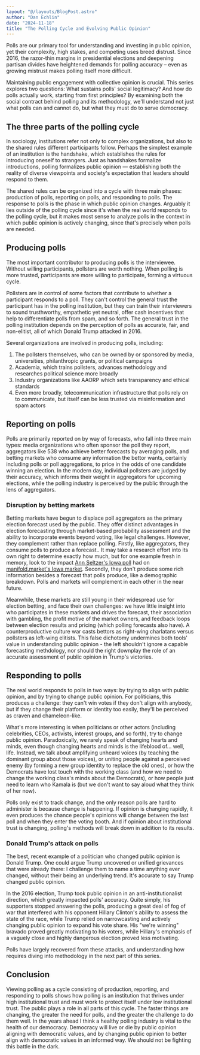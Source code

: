 ```yaml
---
layout: "@/layouts/BlogPost.astro"
author: "Dan Echlin"
date: "2024-11-18"
title: "The Polling Cycle and Evolving Public Opinion"
---
```


Polls are our primary tool for understanding and investing in public opinion, yet their complexity, high stakes, and competing uses breed distrust. Since 2016, the razor-thin margins in presidential elections and deepening partisan divides have heightened demands for polling accuracy – even as growing mistrust makes polling itself more difficult.

Maintaining public engagement with collective opinion is crucial. This series explores two questions: What sustains polls' social legitimacy? And how do polls actually work, starting from first principles? By examining both the social contract behind polling and its methodology, we'll understand not just what polls can and cannot do, but what they must do to serve democracy.

## The three parts of the polling cycle

In sociology, institutions refer not only to complex organizations, but also to the shared rules different participants follow. Perhaps the simplest example of an institution is the handshake, which establishes the rules for introducing oneself to strangers. Just as handshakes formalize introductions, polling formalizes public opinion — establishing both the reality of diverse viewpoints and society's expectation that leaders should respond to them.

The shared rules can be organized into a cycle with three main phases: production of polls, reporting on polls, and responding to polls. The response to polls is the phase in which public opinion changes. Arguably it lies outside of the polling cycle since it's when the real world responds to the polling cycle, but it makes most sense to analyze polls in the context in which public opinion is actively changing, since that's precisely when polls are needed.

## Producing polls

The most important contributor to producing polls is the interviewee. Without willing participants, pollsters are worth nothing. When polling is more trusted, participants are more willing to participate, forming a virtuous cycle.

Pollsters are in control of some factors that contribute to whether a participant responds to a poll. They can't control the general trust the participant has in the polling institution, but they can train their interviewers to sound trusthworthy, empathetic yet neutral, offer cash incentives that help to differentiate polls from spam, and so forth. The general trust in the polling institution depends on the perception of polls as accurate, fair, and non-elitist, all of which Donald Trump attacked in 2016.

Several organizations are involved in producing polls, including:

1. The pollsters themselves, who can be owned by or sponsored by media, universities, philanthropic grants, or political campaigns
2. Academia, which trains pollsters, advances methodology and researches political science more broadly
3. Industry organizations like AAORP which sets transparency and ethical standards
4. Even more broadly, telecommunication infrastructure that polls rely on to communicate, but itself can be less trusted via misinformation and spam actors

## Reporting on polls

Polls are primarily reported on by way of forecasts, who fall into three main types: media organizations who often sponsor the poll they report, aggregators like 538 who achieve better forecasts by averaging polls, and betting markets who consume any information the bettor wants, certainly including polls or poll aggregations, to price in the odds of one candidate winning an election. In the modern day, individual pollsters are judged by their accuracy, which informs their weight in aggregators for upcoming elections, while the polling industry is perceived by the public through the lens of aggregators.

### Disruption by betting markets

Betting markets have begun to displace poll aggregators as the primary election forecast used by the public. They offer distinct advantages in election forecasting through market-based probability assessment and the ability to incorporate events beyond voting, like legal challenges. However, they complement rather than replace polling. Firstly, like aggregators, they consume polls to produce a forecast.. It may take a research effort into its own right to determine exactly how much, but for one example fresh in memory, look to the impact [Ann Seltzer's Iowa poll](https://www.desmoinesregister.com/story/news/politics/iowa-poll/2024/11/02/iowa-poll-kamala-harris-leads-donald-trump-2024-presidential-race/75354033007/) had on [manifold.market's Iowa market](https://manifold.markets/ManifoldPolitics/which-party-will-win-the-us-preside-31c9af68dec9). Secondly, they don't produce some rich information besides a forecast that polls produce, like a demographic breakdown. Polls and markets will complement in each other in the near future.

Meanwhile, these markets are still young in their widespread use for election betting, and face their own challenges: we have little insight into who participates in these markets and drives the forecast, their association with gambling, the profit motive of the market owners, and feedback loops between election results and pricing (which polling forecasts also have). A counterproductive culture war casts bettors as right-wing charlatans versus pollsters as left-wing elitists. This false dichotomy undermines both tools' value in understanding public opinion - the left shouldn't ignore a capable forecasting methdology, nor should the right downplay the role of an accurate assessment of public opinion in Trump's victories.

## Responding to polls

The real world responds to polls in two ways: by trying to align with public opinion, and by trying to change public opinion. For politicians, this produces a challenge: they can't win votes if they don't align with anybody, but if they change their platform or identity too easily, they'll be perceived as craven and chameleon-like.

What's more interesting is when politicians or other actors (including celebrities, CEOs, activists, interest groups, and so forth), try to change public opinion. Paradoxically, we rarely speak of changing hearts and minds, even though changing hearts and minds is the lifeblood of... well, life. Instead, we talk about amplifying unheard voices (by teaching the dominant group about those voices), or uniting people against a perceived enemy (by forming a new group identity to replace the old ones), or how the Democrats have lost touch with the working class (and how we need to change the working class's minds about the Democrats), or how people just need to learn who Kamala is (but we don't want to say aloud what they think of her now).

Polls only exist to track change, and the only reason polls are hard to administer is because change is happening. If opinion is changing rapidly, it even produces the chance people's opinions will change between the last poll and when they enter the voting booth. And if opinion about institutional trust is changing, polling's methods will break down in addition to its results.

### Donald Trump's attack on polls

The best, recent example of a politician who changed public opinion is Donald Trump. One could argue Trump uncovered or unified grievances that were already there: I challenge them to name a time anything ever changed, without their being an underlying trend. It's accurate to say Trump changed public opinion.

In the 2016 election, Trump took public opinion in an anti-institutionalist direction, which greatly impacted polls' accuracy. Quite simply, his supporters stopped answering the polls, producing a great deal of fog of war that interfered with his opponent Hillary Clinton's ability to assess the state of the race, while Trump relied on narrowcasting and actively changing public opinion to expand his vote share. His "we're winning" bravado proved greatly motivating to his voters, while Hillary's emphasis of a vaguely close and highly dangerous election proved less motivating.

Polls have largely recovered from these attacks, and understanding how requires diving into methodology in the next part of this series.

## Conclusion

Viewing polling as a cycle consisting of production, reporting, and responding to polls shows how polling is an institution that thrives under high institutional trust and must work to protect itself under low institutional trust. The public plays a role in all parts of this cycle. The faster things are changing, the greater the need for polls, and the greater the challenge to do them well. In the years ahead I think a healthy polling industry is vital to the health of our democracy. Democracy will live or die by public opinion aligning with democratic values, and by changing public opinion to better align with democratic values in an informed way. We should not be fighting this battle in the dark.
